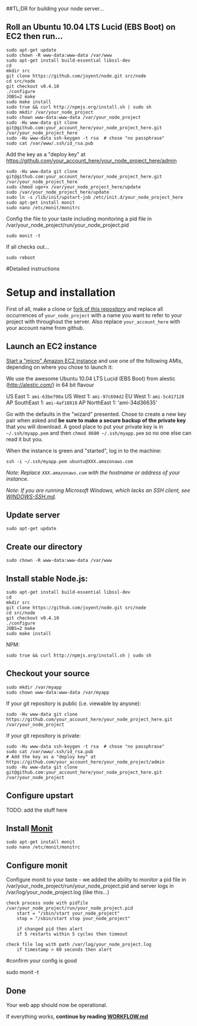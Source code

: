##TL;DR for building your node server...

## Roll an Ubuntu 10.04 LTS Lucid (EBS Boot) on EC2 then run...

	sudo apt-get update
	sudo chown -R www-data:www-data /var/www
	sudo apt-get install build-essential libssl-dev
	cd
	mkdir src
	git clone https://github.com/joyent/node.git src/node
	cd src/node
	git checkout v0.4.10
	./configure
	JOBS=2 make
	sudo make install
	sudo true && curl http://npmjs.org/install.sh | sudo sh
	sudo mkdir /var/your_node_project
	sudo chown www-data:www-data /var/your_node_project
	sudo -Hu www-data git clone git@github.com:your_account_here/your_node_project_here.git /var/your_node_project_here
	sudo -Hu www-data ssh-keygen -t rsa  # chose "no passphrase"
	sudo cat /var/www/.ssh/id_rsa.pub
	
Add the key as a "deploy key" at https://github.com/your_account_here/your_node_project_here/admin

	sudo -Hu www-data git clone git@github.com:your_account_here/your_node_project_here.git /var/your_node_project_here
	sudo chmod ugo+x /var/your_node_project_here/update
	sudo /var/your_node_project_here/update
	sudo ln -s /lib/init/upstart-job /etc/init.d/your_node_project_here
	sudo apt-get install monit
	sudo nano /etc/monit/monitrc
	
Config the file to your taste including monitoring a pid file in /var/your_node_project/run/your_node_project.pid

	sudo monit -t
	
If all checks out...

	sudo reboot

#Detailed instructions

# Setup and installation

First of all, make a clone or [fork of this repository](http://help.github.com/fork-a-repo/) and replace all occurrences of `your_node_project` with a name you want to refer to your project with throughout the server.  Also replace `your_account_here` with your account name from github.

## Launch an EC2 instance

[Start a "micro" Amazon EC2 instance](https://console.aws.amazon.com/ec2/home) and use one of the following AMIs, depending on where you chose to launch it:

We use the awesome Ubuntu 10.04 LTS Lucid (EBS Boot) from alestic (http://alestic.com/) in 64 bit flavour

US East 1: `ami-63be790a`
US West 1: `ami-97c694d2`
EU West 1: `ami-5c417128`
AP SouthEast 1: `ami-4af18918`
AP NorthEast 1: 'ami-34d36635'

Go with the defaults in the "wizard" presented. Chose to create a new key pair when asked and **be sure to make a secure backup of the private key** that you will download. A good place to put your private key is in `~/.ssh/myapp.pem` and then `chmod 0600 ~/.ssh/myapp.pem` so no one else can read it but you.

When the instance is green and "started", log in to the machine:

    ssh -i ~/.ssh/myapp.pem ubuntu@XXX.amazonaws.com

*Note: Replace `XXX.amazonaws.com` with the hostname or address of your instance.*

*Note: If you are running Microsoft Windows, which lacks an SSH client, see [WINDOWS-SSH.md](WINDOWS-SSH.md#readme)*.

## Update server

	sudo apt-get update
	
## Create our directory
	sudo chown -R www-data:www-data /var/www

## Install stable Node.js:

	sudo apt-get install build-essential libssl-dev
	cd
	mkdir src
	git clone https://github.com/joyent/node.git src/node
	cd src/node
	git checkout v0.4.10
	./configure
	JOBS=2 make
	sudo make install

NPM:

    sudo true && curl http://npmjs.org/install.sh | sudo sh

## Checkout your source

    sudo mkdir /var/myapp
    sudo chown www-data:www-data /var/myapp

If your git repository is public (i.e. viewable by anyone):

    sudo -Hu www-data git clone https://github.com/your_account_here/your_node_project_here.git /var/your_node_project

If your git repository is private:

    sudo -Hu www-data ssh-keygen -t rsa  # chose "no passphrase"
    sudo cat /var/www/.ssh/id_rsa.pub
    # Add the key as a "deploy key" at https://github.com/your_account_here/your_node_project/admin
    sudo -Hu www-data git clone git@github.com:your_account_here/your_node_project_here.git /var/your_node_project

## Configure upstart

TODO: add the stuff here

## Install  [Monit](http://mmonit.com/monit/)
	sudo apt-get install monit
	sudo nano /etc/monit/monitrc

## Configure monit
Configure monit to your taste - we added the ability to monitor a pid file in /var/your_node_project/run/your_node_project.pid and server logs in /var/log/your_node_project.log (like this...)

	check process node with pidfile /var/your_node_project/run/your_node_project.pid
        start = "/sbin/start your_node_project"
        stop = "/sbin/start stop your_node_project"

    	if changed pid then alert
    	if 5 restarts within 5 cycles then timeout

	check file log with path /var/log/your_node_project.log
		if timestamp > 60 seconds then alert

#confirm your config is good

sudo monit -t

## Done

Your web app should now be operational.

If everything works, **continue by reading [WORKFLOW.md](https://github.com/ctmaclean/ec2-webapp/blob/master/WORKFLOW.md#readme)**
